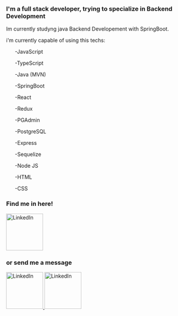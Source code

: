 
<h3>I'm a full stack developer, trying to specialize in Backend Development</h3>

<p> Im currently studyng java Backend Developement with SpringBoot.</p>

<p> i'm currently capable of using this techs:</p>

<ul> -JavaScript </ul>
<ul> -TypeScript </ul>
<ul> -Java (MVN)</ul>
<ul> -SpringBoot </ul>
<ul> -React </ul>
<ul> -Redux </ul>
<ul> -PGAdmin </ul>
<ul> -PostgreSQL </ul>
<ul> -Express </ul>
<ul> -Sequelize </ul>
<ul> -Node JS </ul>
<ul> -HTML </ul>
<ul> -CSS </ul>

   



<h3> Find me in here! </h3>

<a href="https://www.linkedin.com/in/passaliaivan/"> 
<img src='http://pngimg.com/uploads/linkedIn/linkedIn_PNG38.png' height='100' width='100' alt='LinkedIn'/> 
</a>



<h3>   or send me a message</h3>

   <a href="https://wa.me/5491161063376"> 
<img src='https://play-lh.googleusercontent.com/bYtqbOcTYOlgc6gqZ2rwb8lptHuwlNE75zYJu6Bn076-hTmvd96HH-6v7S0YUAAJXoJN' height='100' width='100' alt='LinkedIn'/> 
</a>

<a href="https://t.me/Rutito2010"> 
<img src='https://i0.wp.com/hipertextual.com/wp-content/uploads/2021/05/Telegram-Logo-Blue.jpg?resize=1200%2C800&ssl=1' height='100' width='100' alt='LinkedIn'/> 
</a>


